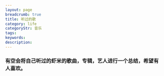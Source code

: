 ```yaml
---
layout: page
breadcrumb: true
title: 听过的歌
category: life
categoryStr: 音乐
tags: 
keywords: 
description: 
---
```



### 有空会将自己听过的虾米的歌曲，专辑，艺人进行一个总结，希望有人喜欢。
